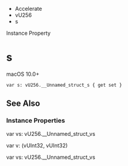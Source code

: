 

- Accelerate
- vU256
-  s 

Instance Property

# s

macOS 10.0+

``` source
var s: vU256.__Unnamed_struct_s { get set }
```

## See Also

### Instance Properties

var vs: vU256.__Unnamed_struct_vs

var v: (vUInt32, vUInt32)

var vs: vU256.__Unnamed_struct_vs

